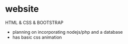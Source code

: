 # website


HTML & CSS & BOOTSTRAP

- planning on incorporating nodejs/php and a database
- has basic css animation
